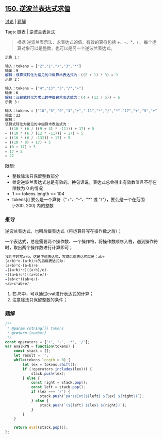 ## [150. 逆波兰表达式求值](https://leetcode-cn.com/problems/evaluate-reverse-polish-notation/)

[讨论](https://leetcode-cn.com/problems/evaluate-reverse-polish-notation/comments/) | [题解](https://leetcode-cn.com/problems/evaluate-reverse-polish-notation/solution/)

Tags: 链表 | 逆波兰表达式

> 根据 逆波兰表示法，求表达式的值。有效的算符包括 +、-、*、/ 。每个运算对象可以是整数，也可以是另一个逆波兰表达式。

```js
示例 1：

输入：tokens = ["2","1","+","3","*"]
输出：9
解释：该算式转化为常见的中缀算术表达式为：((2 + 1) * 3) = 9
示例 2：

输入：tokens = ["4","13","5","/","+"]
输出：6
解释：该算式转化为常见的中缀算术表达式为：(4 + (13 / 5)) = 6
示例 3：

输入：tokens = ["10","6","9","3","+","-11","*","/","*","17","+","5","+"]
输出：22
解释：
该算式转化为常见的中缀算术表达式为：
  ((10 * (6 / ((9 + 3) * -11))) + 17) + 5
= ((10 * (6 / (12 * -11))) + 17) + 5
= ((10 * (6 / -132)) + 17) + 5
= ((10 * 0) + 17) + 5
= (0 + 17) + 5
= 17 + 5
= 22
```

限制:
- 整数除法只保留整数部分
- 给定逆波兰表达式总是有效的。换句话说，表达式总会得出有效数值且不存在除数为 0 的情况
- 1 <= tokens.length <= 104
- tokens[i] 要么是一个算符（"+"、"-"、"*" 或 "/"），要么是一个在范围 [-200, 200] 内的整数

### 推导
逆波兰表达式，也叫后缀表达式（将运算符写在操作数之后）；

一个表达式，总是需要两个操作数、一个操作符，将操作数顺序入栈，遇到操作符时，取出两个操作数进行计算即可；
```js
我们平时写a+b，这是中缀表达式，写成后缀表达式就是：ab+
(a+b)*c-(a+b)/e的后缀表达式为：
(a+b)*c-(a+b)/e
→((a+b)*c)((a+b)/e)-
→((a+b)c*)((a+b)e/)-
→(ab+c*)(ab+e/)-
→ab+c*ab+e/-
```

1. 在JS中，可以通过eval进行表达式的计算；
2. 注意除法只保留整数的条件；

### 题解
```js
/**
 * @param {string[]} tokens
 * @return {number}
 */
const operators = ['+', '-', '*', '/'];
var evalRPN = function(tokens) {
    const stack = [];
    let result = '';
    while(tokens.length > 0) {
        let lex = tokens.shift();
        if (!operators.includes(lex))) {
            stack.push(lex);
        } else {
            const right = stack.pop();
            const left = stack.pop();
            if (lex === '/') {
                stack.push(`parseInt(${left} ${lex} ${right})`);
            } else {
                stack.push(`(${left} ${lex} ${right})`);
            }
        }
    }

    return eval(stack.pop());
};
```

